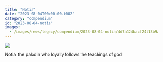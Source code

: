 ```yaml
---
title: "Notia"
date: "2023-08-04T00:00:00.000Z"
category: "compendium"
id: "2023-08-04-notia"
images:
  - /images/news/legacy/compendium/2023-08-04-notia/4d7a124bacf24113b9a74ec0c357fb50_002.webp
---
```


![](/images/news/legacy/compendium/2023-08-04-notia/4d7a124bacf24113b9a74ec0c357fb50_002.webp)

Notia, the paladin who loyally follows the teachings of god
